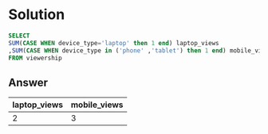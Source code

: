 # Solution
```sql
SELECT
SUM(CASE WHEN device_type='laptop' then 1 end) laptop_views
,SUM(CASE WHEN device_type in ('phone' ,'tablet') then 1 end) mobile_views
FROM viewership
```
## Answer
|laptop_views|	mobile_views|
|-----|----|
|2	|3|
